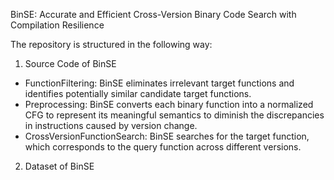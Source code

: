 BinSE: Accurate and Efficient Cross-Version Binary Code Search with Compilation Resilience

The repository is structured in the following way:
1. Source Code of BinSE
  - FunctionFiltering: BinSE eliminates irrelevant target functions and identifies potentially similar candidate target functions.
  - Preprocessing: BinSE converts each binary function into a normalized CFG to represent its meaningful semantics to diminish the discrepancies in instructions caused by version change.
  - CrossVersionFunctionSearch: BinSE searches for the target function, which corresponds to the query function across different versions.

2. Dataset of BinSE
